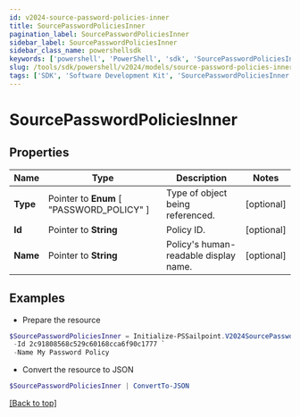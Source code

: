 ```yaml
---
id: v2024-source-password-policies-inner
title: SourcePasswordPoliciesInner
pagination_label: SourcePasswordPoliciesInner
sidebar_label: SourcePasswordPoliciesInner
sidebar_class_name: powershellsdk
keywords: ['powershell', 'PowerShell', 'sdk', 'SourcePasswordPoliciesInner', 'V2024SourcePasswordPoliciesInner'] 
slug: /tools/sdk/powershell/v2024/models/source-password-policies-inner
tags: ['SDK', 'Software Development Kit', 'SourcePasswordPoliciesInner', 'V2024SourcePasswordPoliciesInner']
---
```



# SourcePasswordPoliciesInner

## Properties

Name | Type | Description | Notes
------------ | ------------- | ------------- | -------------
**Type** |  Pointer to  **Enum** [  "PASSWORD_POLICY" ] | Type of object being referenced. | [optional] 
**Id** |  Pointer to **String** | Policy ID. | [optional] 
**Name** |  Pointer to **String** | Policy's human-readable display name. | [optional] 

## Examples

- Prepare the resource
```powershell
$SourcePasswordPoliciesInner = Initialize-PSSailpoint.V2024SourcePasswordPoliciesInner  -Type PASSWORD_POLICY `
 -Id 2c91808568c529c60168cca6f90c1777 `
 -Name My Password Policy
```

- Convert the resource to JSON
```powershell
$SourcePasswordPoliciesInner | ConvertTo-JSON
```


[[Back to top]](#) 

